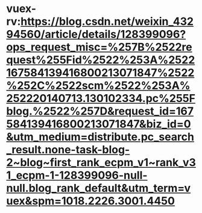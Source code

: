# vuex-rv:https://blog.csdn.net/weixin_43294560/article/details/128399096?ops_request_misc=%257B%2522request%255Fid%2522%253A%2522167584139416800213071847%2522%252C%2522scm%2522%253A%252220140713.130102334.pc%255Fblog.%2522%257D&request_id=167584139416800213071847&biz_id=0&utm_medium=distribute.pc_search_result.none-task-blog-2~blog~first_rank_ecpm_v1~rank_v31_ecpm-1-128399096-null-null.blog_rank_default&utm_term=vuex&spm=1018.2226.3001.4450
